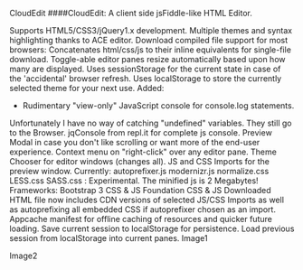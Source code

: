 CloudEdit
####CloudEdit: A client side jsFiddle-like HTML Editor.

Supports HTML5/CSS3/jQuery1.x development.
Multiple themes and syntax highlighting thanks to ACE editor.
Download compiled file support for most browsers:
Concatenates html/css/js to their inline equivalents for single-file download.
Toggle-able editor panes resize automatically based upon how many are displayed.
Uses sessionStorage for the current state in case of the 'accidental' browser refresh.
Uses localStorage to store the currently selected theme for your next use.
Added:

- Rudimentary "view-only" JavaScript console for console.log statements.

Unfortunately I have no way of catching "undefined" variables. They still go to the Browser.
jqConsole from repl.it for complete js console.
Preview Modal in case you don't like scrolling or want more of the end-user experience.
Context menu on "right-click" over any editor pane.
Theme Chooser for editor windows (changes all).
JS and CSS Imports for the preview window. Currently:
autoprefixer.js
modernizr.js
normalize.css
LESS.css
SASS.css : Experimental. The minified js is 2 Megabytes!
Frameworks:
Bootstrap 3 CSS & JS
Foundation CSS & JS
Downloaded HTML file now includes CDN versions of selected JS/CSS Imports as well as autoprefixing all embedded CSS if autoprefixer chosen as an import.
Appcache manifest for offline caching of resources and quicker future loading.
Save current session to localStorage for persistence.
Load previous session from localStorage into current panes.
Image1

Image2
